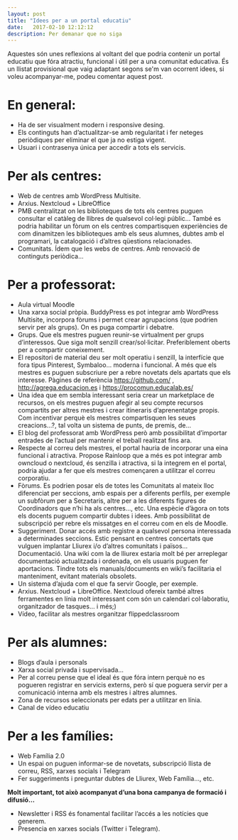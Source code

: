 ```yaml
---
layout: post
title: "Idees per a un portal educatiu"
date:   2017-02-10 12:12:12
description: Per demanar que no siga
---
```


Aquestes són unes reflexions al voltant del que podria contenir un portal educatiu que fóra atractiu, funcional i útil per a una comunitat educativa. És un llistat provisional que vaig adaptant segons se'm van ocorrent idees, si voleu acompanyar-me, podeu comentar aquest post.

En general:
=========


 - Ha de ser visualment modern i responsive desing.
 - Els continguts han d’actualitzar-se amb regularitat i fer neteges periòdiques per
 eliminar el que ja no estiga vigent.
 - Usuari i contrasenya única per accedir a tots els servicis.

Per als centres:
=============

- Web de centres amb WordPress Multisite.
- Arxius. Nextcloud + LibreOffice
- PMB centralitzat on les biblioteques de tots els centres puguen consultar el catàleg de llibres de qualsevol col·legi públic… També es podria habilitar un fòrum on els centres compartisquen experiències de com dinamitzen les biblioteques amb els seus alumnes, dubtes amb el programari, la catalogació i d’altres qüestions relacionades.
- Comunitats. Ídem que les webs de centres. Amb renovació de continguts periòdica…

Per a professorat:
=============

- Aula virtual Moodle
- Una xarxa social pròpia. BuddyPress es pot integrar amb WordPress Multisite, incorpora fòrums i permet crear agrupacions (que podrien servir per als grups). On es puga compartir i debatre.
- Grups. Que els mestres puguen reunir-se virtualment per grups d’interessos. Que siga molt senzill crear/sol·licitar. Preferiblement oberts per a compartir coneixement.
- El repositori de material deu ser molt operatiu i senzill, la interfície que fora tipus Pinterest, Symbaloo… moderna i funcional. A més que els mestres es puguen subscriure per a rebre novetats dels apartats que els interesse. Pàgines de referència https://github.com/ , http://agrega.educacion.es  i  https://procomun.educalab.es/
- Una idea que em sembla interessant seria crear un marketplace de recursos, on els mestres puguen afegir al seu compte recursos compartits per altres mestres i crear itineraris d’aprenentatge propis. Com incentivar perquè els mestres compartisquen les seues creacions…?, tal volta un sistema de punts, de premis, de…
- El blog del professorat amb WordPress però amb possibilitat d’importar entrades de l’actual per  mantenir el treball realitzat fins ara.
- Respecte al correu dels mestres, el portal hauria de incorporar una eina funcional i atractiva. Propose Rainloop que a més es pot integrar amb owncloud o nextcloud, és senzilla i atractiva, si la integrem en el portal, podria ajudar a fer que els mestres començaren a utilitzar el correu corporatiu.
- Fòrums. Es podrien posar els de totes les Comunitats al mateix lloc diferenciat per seccions, amb espais per a diferents perfils, per exemple un subfòrum per a Secretaris, altre per a les diferents figures de Coordinadors que n’hi ha als centres…, etc.  Una espècie d’àgora on tots els docents puguem compartir dubtes i idees. Amb possibilitat de subscripció per rebre els missatges en el correu com en els de Moodle.
 - Suggeriment. Donar accés amb registre a qualsevol persona interessada a determinades seccions. Estic pensant en centres concertats que vulguen implantar Lliurex i/o d’altres comunitats i països…
Documentació. Una wiki com la de lliurex estaria molt bé per arreplegar documentació actualitzada i ordenada, on els usuaris puguen fer aportacions. Tindre tots els manuals/documents en wiki’s facilitaria el manteniment, evitant materials obsolets.
- Un sistema d’ajuda com el que fa servir Google, per exemple.
- Arxius. Nextcloud + LibreOffice. Nextcloud ofereix també altres ferramentes en línia molt interessant com són un calendari col·laboratiu, organitzador de tasques… i més;)
- Vídeo, facilitar als mestres organitzar flippedclassroom

Per als alumnes:
=============

- Blogs d’aula i personals
- Xarxa social privada i supervisada…
- Per al correu pense que el ideal és que fóra intern perquè no es pogueren registrar en servicis externs, però sí que poguera servir per a comunicació interna amb els mestres i altres alumnes.
- Zona de recursos seleccionats per edats per a utilitzar en línia.
- Canal de vídeo educatiu

Per a les famílies:
=============

- Web Família 2.0
- Un espai on puguen informar-se de novetats, subscripció llista de correu, RSS, xarxes socials i Telegram
- Fer suggeriments i preguntar dubtes de Lliurex, Web Família…, etc.


**Molt important, tot això acompanyat d’una bona campanya de formació i difusió…**

- Newsletter i RSS és fonamental facilitar l’accés a les notícies que generem.
- Presencia en xarxes socials (Twitter i Telegram).
